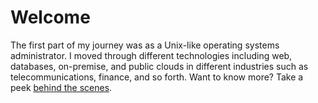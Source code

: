 # Welcome
The first part of my journey was as a Unix-like operating systems administrator. I moved through different technologies including web, databases, on-premise, and public clouds in different industries such as telecommunications, finance, and so forth. Want to know more? Take a peek [behind the scenes](about.md).

